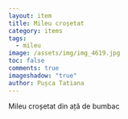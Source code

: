```yaml
---
layout: item
title: Mileu croșetat
category: items
tags:
  - mileu
image: /assets/img/img_4619.jpg
toc: false
comments: true
imageshadow: "true"
author: Pușca Tatiana
---
```

Mileu croșetat din ață de bumbac